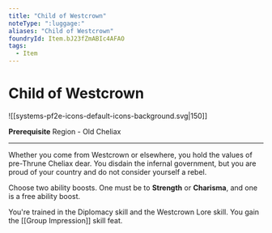 ```yaml
---
title: "Child of Westcrown"
noteType: ":luggage:"
aliases: "Child of Westcrown"
foundryId: Item.bJ23fZmABIc4AFAO
tags:
  - Item
---
```


# Child of Westcrown
![[systems-pf2e-icons-default-icons-background.svg|150]]

**Prerequisite** Region - Old Cheliax

* * *

Whether you come from Westcrown or elsewhere, you hold the values of pre-Thrune Cheliax dear. You disdain the infernal government, but you are proud of your country and do not consider yourself a rebel.

Choose two ability boosts. One must be to **Strength** or **Charisma**, and one is a free ability boost.

You're trained in the Diplomacy skill and the Westcrown Lore skill. You gain the [[Group Impression]] skill feat.
